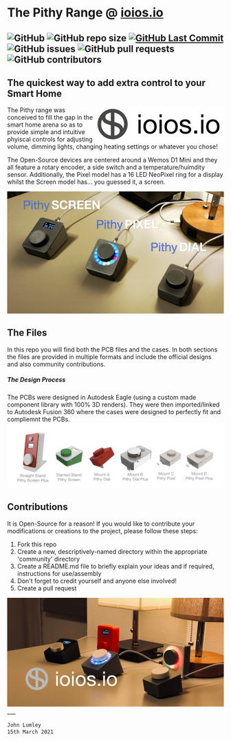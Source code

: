 

# The Pithy Range @ [ioios.io](https://ioios.io/products/pithy)

![GitHub](https://img.shields.io/github/license/ioios-io/pithy) ![GitHub repo size](https://img.shields.io/github/repo-size/ioios-io/pithy) [![GitHub Last Commit](https://img.shields.io/github/last-commit/ioios-io/pithy.svg)](https://img.shields.io/github/last-commit/ioios-io/pithy.svg) ![GitHub issues](https://img.shields.io/github/issues-raw/ioios-io/pithy) ![GitHub pull requests](https://img.shields.io/github/issues-pr/ioios-io/pithy) ![GitHub contributors](https://img.shields.io/github/contributors/ioios-io/pithy)
---
## The quickest way to add extra control to your Smart Home
[<img align="right" src="./assets/ioios-300W-inverted.png?raw=true">](https://ioios.io) The Pithy range was conceived to fill the gap in the smart home arena so as to provide simple and intuitive phyiscal controls for adjusting volume, dimming lights, changing heating settings or whatever you chose!

The Open-Source devices are centered around a Wemos D1 Mini and they all feature a rotary encoder, a side switch and a temperature/huimdity sensor. Additionally, the Pixel model has a 16 LED NeoPixel ring for a display whilst the Screen model has... you guessed it, a screen.

<img src="./assets/PithyRangeLabelled.png?raw=true">

## The Files
In this repo you will find both the PCB files and the cases. In both sections the files are provided in multiple formats and include the official designs and also community contributions.
##### The Design Process
The PCBs were designed in Autodesk Eagle (using a custom made component library with 100% 3D renders). They were then imported/linked to Autodesk Fusion 360 where the cases were designed to perfectly fit and compliemnt the PCBs.
<img src="./assets/PithyMounts.png?raw=true">

## Contributions
It is Open-Source for a reason! If you would like to contribute your modifications or creations to the project, please follow these steps:
1. Fork this repo
2. Create a new, descriptively-named directory within the appropriate 'community' directory
3. Create a README.md file to briefly explain your ideas and if required, instructions for use/assembly
4. Don't forget to credit yourself and anyone else involved!
4. Create a pull request

<img src="./assets/PithyRangeLogo.png?raw=true">
___

```
John Lumley
15th March 2021
```